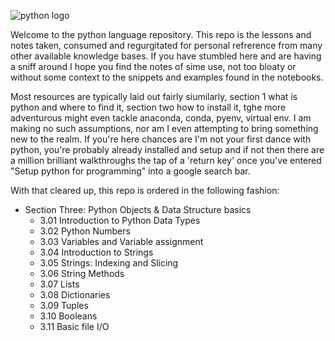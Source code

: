 
![python logo](https://www.python.org/static/community_logos/python-logo-inkscape.svg)

Welcome to the python language repository. This repo is the lessons and notes taken, consumed and regurgitated for personal refrerence from many other available knowledge bases. If you have stumbled here and are having a sniff around I hope you find the notes of sime use, not too bloaty or without some context to the snippets and examples found in the notebooks. 

Most resources are typically laid out fairly siumilarly, section 1 what is python and where to find it, section two how to install it, tghe more adventurous might even tackle anaconda, conda, pyenv, virtual env. I am making no such assumptions, nor am I even attempting to bring something new to the realm. If you're here chances are I'm not your first dance with python, you're probably already installed and setup and if not then there are a million brilliant walkthroughs the tap of a 'return key' once you've entered "Setup python for programming" into a google search bar. 

With that cleared up, this repo is ordered in the following fashion: 

- Section Three: Python Objects & Data Structure basics
    - 3.01 Introduction to Python Data Types
    - 3.02 Python Numbers
    - 3.03 Variables and Variable assignment
    - 3.04 Introduction to Strings
    - 3.05 Strings: Indexing and Slicing
    - 3.06 String Methods
    - 3.07 Lists
    - 3.08 Dictionaries
    - 3.09 Tuples
    - 3.10 Booleans
    - 3.11 Basic file I/O